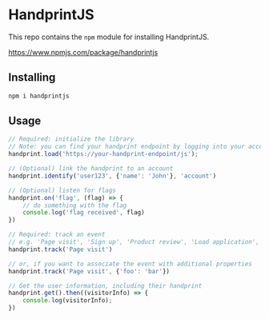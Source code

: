 # HandprintJS
This repo contains the `npm` module for installing HandprintJS.

https://www.npmjs.com/package/handprintjs

## Installing
```sh
npm i handprintjs
```

## Usage
```javascript
// Required: initialize the library
// Note: you can find your handprint endpoint by logging into your account
handprint.load('https://your-handprint-endpoint/js');

// (Optional) link the handprint to an account
handprint.identify('user123', {'name': 'John'}, 'account')

// (Optional) listen for flags
handprint.on('flag', (flag) => {
    // do something with the flag
    console.log('flag received', flag)
})

// Required: track an event
// e.g. 'Page visit', 'Sign up', 'Product review', 'Load application', etc
handprint.track('Page visit')

// or, if you want to associate the event with additional properties
handprint.track('Page visit', {'foo': 'bar'})

// Get the user information, including their handprint
handprint.get().then((visitorInfo) => {
    console.log(visitorInfo);
})
```
